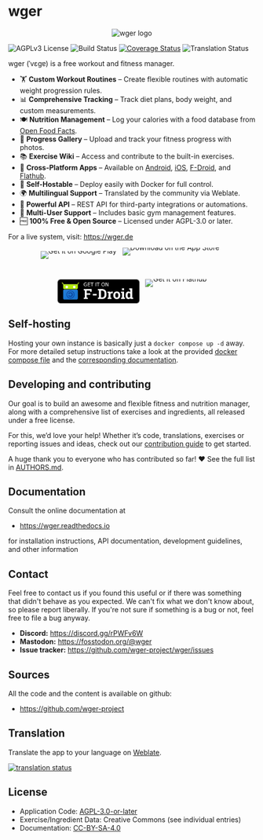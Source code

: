 ﻿# wger

<p align="center">
  <img src="https://raw.githubusercontent.com/wger-project/wger/master/wger/core/static/images/logos/logo.png" width="100" height="100" alt="wger logo">

![AGPLv3 License](https://img.shields.io/badge/License-AGPLv3-blue.svg)
![Build Status](https://img.shields.io/github/actions/workflow/status/wger-project/wger/ci.yml?branch=master)
[![Coverage Status](https://coveralls.io/repos/github/wger-project/wger/badge.svg?branch=master)](https://coveralls.io/github/wger-project/wger?branch=master)
![Translation Status](https://hosted.weblate.org/widget/wger/svg-badge.svg)
</p>


wger (ˈvɛɡɐ) is a free workout and fitness manager.

- 🏋️ **Custom Workout Routines** – Create flexible routines with automatic weight progression rules.
- 📊 **Comprehensive Tracking** – Track diet plans, body weight, and custom measurements.
- 🍽️ **Nutrition Management** – Log your calories with a food database
  from [Open Food Facts](https://openfoodfacts.org).
- 📸 **Progress Gallery** – Upload and track your fitness progress with photos.
- 📚 **Exercise Wiki** – Access and contribute to the built-in exercises.
- 📱 **Cross-Platform Apps** – Available on 
  [Android](https://play.google.com/store/apps/details?id=de.wger.flutter), 
  [iOS](https://apps.apple.com/us/app/wger-workout-manager/id6502226792), 
  [F-Droid](https://f-droid.org/en/packages/de.wger.flutter/), 
  and [Flathub](https://flathub.org/apps/de.wger.flutter).
- 🐳 **Self-Hostable** – Deploy easily with Docker for full control.
- 🌍 **Multilingual Support** – Translated by the community via Weblate.
- 🔗 **Powerful API** – REST API for third-party integrations or automations.
- 👥 **Multi-User Support** – Includes basic gym management features.
- 🆓 **100% Free & Open Source** – Licensed under AGPL-3.0 or later.


For a live system, visit: <https://wger.de>

<p align="center" style="line-height:0; margin:0; padding:0;">
  <a href="https://play.google.com/store/apps/details?id=de.wger.flutter" target="_blank" style="text-decoration:none; border:none; outline:none;">
    <img src="https://raw.githubusercontent.com/wger-project/wger/master/wger/core/static/images/logos/play-store/badge.svg"
         alt="Get it on Google Play"
         height="50"
         style="margin-right:8px; vertical-align:middle; border:none; outline:none; display:inline-block;">
  </a>
  <a href="https://apps.apple.com/us/app/wger-workout-manager/id6502226792" target="_blank" style="text-decoration:none; border:none; outline:none;">
    <img src="https://developer.apple.com/assets/elements/badges/download-on-the-app-store.svg"
         alt="Download on the App Store"
         height="64"
         style="margin-right:8px; vertical-align:middle; border:none; outline:none; display:inline-block; background:none;">
  </a>
  <a href="https://f-droid.org/packages/de.wger.flutter/" target="_blank" style="text-decoration:none; border:none; outline:none;">
    <img src="https://raw.githubusercontent.com/wger-project/wger/master/wger/core/static/images/logos/fdroid/get-it-on.png"
         alt="Get it on F-Droid"
         height="50"
         style="margin-right:8px; vertical-align:middle; border:none; outline:none; display:inline-block; background:none;">
  </a>
  <a href="https://flathub.org/apps/de.wger.flutter" target="_blank" style="text-decoration:none; border:none; outline:none;">
    <img src="https://raw.githubusercontent.com/wger-project/wger/master/wger/core/static/images/logos/flathub/black.svg"
         alt="Get it on Flathub"
         height="50"
         style="vertical-align:middle; border:none; outline:none; display:inline-block; background:none;">
  </a>
</p>


## Self-hosting

Hosting your own instance is basically just a `docker compose up -d` away. For
more detailed setup instructions take a look at the provided
[docker compose file](https://github.com/wger-project/docker) and the
[corresponding documentation](https://wger.readthedocs.io/en/latest/production/docker.html).

## Developing and contributing

Our goal is to build an awesome and flexible fitness and nutrition manager,
along with a comprehensive list of exercises and ingredients, all released
under a free license.

For this, we’d love your help! Whether it’s code, translations, exercises or
reporting issues and ideas, check out our
[contribution guide](https://wger.readthedocs.io/en/latest/contributing.html)
to get started.

A huge thank you to everyone who has contributed so far! ❤️ See the full list
in [AUTHORS.md](AUTHORS.md).

## Documentation

Consult the online documentation at

* <https://wger.readthedocs.io>

for installation instructions, API documentation, development guidelines, and
other information

## Contact

Feel free to contact us if you found this useful or if there was something that
didn't behave as you expected. We can't fix what we don't know about, so please
report liberally. If you're not sure if something is a bug or not, feel free to
file a bug anyway.

* **Discord:** <https://discord.gg/rPWFv6W>
* **Mastodon:** <https://fosstodon.org/@wger>
* **Issue tracker:** <https://github.com/wger-project/wger/issues>

## Sources

All the code and the content is available on github:

* <https://github.com/wger-project>

## Translation

Translate the app to your language on [Weblate](https://hosted.weblate.org/engage/wger/).

[![translation status](https://hosted.weblate.org/widgets/wger/-/multi-blue.svg)](https://hosted.weblate.org/engage/wger/)

## License

* Application Code: [AGPL-3.0-or-later](https://www.gnu.org/licenses/agpl-3.0.html)
* Exercise/Ingredient Data: Creative Commons (see individual entries)
* Documentation: [CC-BY-SA-4.0](https://creativecommons.org/licenses/by-sa/4.0/)

